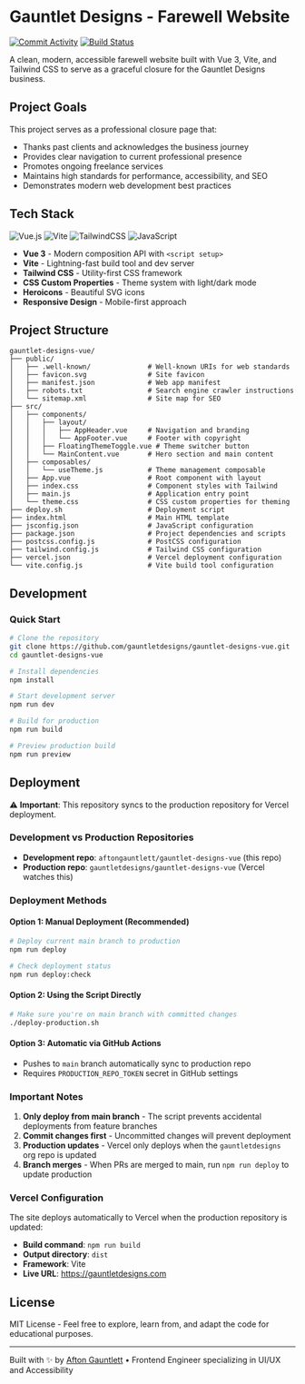 # Gauntlet Designs - Farewell Website

[![Commit Activity](https://img.shields.io/github/commit-activity/m/gauntletdesigns/gauntlet-designs-vue)](https://github.com/gauntletdesigns/gauntlet-designs-vue/commits)
[![Build Status](https://img.shields.io/badge/build-passing-brightgreen)](https://github.com/gauntletdesigns/gauntlet-designs-vue)

A clean, modern, accessible farewell website built with Vue 3, Vite, and Tailwind CSS to serve as a graceful closure for the Gauntlet Designs business.

## Project Goals

This project serves as a professional closure page that:

- Thanks past clients and acknowledges the business journey
- Provides clear navigation to current professional presence
- Promotes ongoing freelance services
- Maintains high standards for performance, accessibility, and SEO
- Demonstrates modern web development best practices

## Tech Stack

![Vue.js](https://img.shields.io/badge/Vue_3-4FC08D?style=flat&logo=vue.js&logoColor=white)
![Vite](https://img.shields.io/badge/Vite_7-646CFF?style=flat&logo=vite&logoColor=white)
![TailwindCSS](https://img.shields.io/badge/Tailwind_3.4-38B2AC?style=flat&logo=tailwind-css&logoColor=white)
![JavaScript](https://img.shields.io/badge/JavaScript-F7DF1E?style=flat&logo=javascript&logoColor=black)

- **Vue 3** - Modern composition API with `<script setup>`
- **Vite** - Lightning-fast build tool and dev server
- **Tailwind CSS** - Utility-first CSS framework
- **CSS Custom Properties** - Theme system with light/dark mode
- **Heroicons** - Beautiful SVG icons
- **Responsive Design** - Mobile-first approach

## Project Structure

```
gauntlet-designs-vue/
├── public/
│   ├── .well-known/              # Well-known URIs for web standards
│   ├── favicon.svg               # Site favicon
│   ├── manifest.json             # Web app manifest
│   ├── robots.txt                # Search engine crawler instructions
│   └── sitemap.xml               # Site map for SEO
├── src/
│   ├── components/
│   │   ├── layout/
│   │   │   ├── AppHeader.vue     # Navigation and branding
│   │   │   └── AppFooter.vue     # Footer with copyright
│   │   ├── FloatingThemeToggle.vue # Theme switcher button
│   │   └── MainContent.vue       # Hero section and main content
│   ├── composables/
│   │   └── useTheme.js           # Theme management composable
│   ├── App.vue                   # Root component with layout
│   ├── index.css                 # Component styles with Tailwind
│   ├── main.js                   # Application entry point
│   └── theme.css                 # CSS custom properties for theming
├── deploy.sh                     # Deployment script
├── index.html                    # Main HTML template
├── jsconfig.json                 # JavaScript configuration
├── package.json                  # Project dependencies and scripts
├── postcss.config.js             # PostCSS configuration
├── tailwind.config.js            # Tailwind CSS configuration
├── vercel.json                   # Vercel deployment configuration
└── vite.config.js                # Vite build tool configuration
```

## Development

### Quick Start

```bash
# Clone the repository
git clone https://github.com/gauntletdesigns/gauntlet-designs-vue.git
cd gauntlet-designs-vue

# Install dependencies
npm install

# Start development server
npm run dev

# Build for production
npm run build

# Preview production build
npm run preview
```

## Deployment

⚠️ **Important**: This repository syncs to the production repository for Vercel deployment.

### Development vs Production Repositories

- **Development repo**: `aftongauntlett/gauntlet-designs-vue` (this repo)
- **Production repo**: `gauntletdesigns/gauntlet-designs-vue` (Vercel watches this)

### Deployment Methods

#### Option 1: Manual Deployment (Recommended)
```bash
# Deploy current main branch to production
npm run deploy

# Check deployment status
npm run deploy:check
```

#### Option 2: Using the Script Directly
```bash
# Make sure you're on main branch with committed changes
./deploy-production.sh
```

#### Option 3: Automatic via GitHub Actions
- Pushes to `main` branch automatically sync to production repo
- Requires `PRODUCTION_REPO_TOKEN` secret in GitHub settings

### Important Notes

1. **Only deploy from main branch** - The script prevents accidental deployments from feature branches
2. **Commit changes first** - Uncommitted changes will prevent deployment
3. **Production updates** - Vercel only deploys when the `gauntletdesigns` org repo is updated
4. **Branch merges** - When PRs are merged to main, run `npm run deploy` to update production

### Vercel Configuration

The site deploys automatically to Vercel when the production repository is updated:
- **Build command**: `npm run build`
- **Output directory**: `dist`
- **Framework**: Vite
- **Live URL**: https://gauntletdesigns.com

## License

MIT License - Feel free to explore, learn from, and adapt the code for educational purposes.

---

Built with ✨ by [Afton Gauntlett](https://github.com/aftongauntlett) • Frontend Engineer specializing in UI/UX and Accessibility
